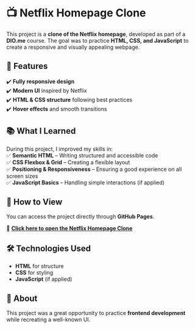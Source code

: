 # 📺 Netflix Homepage Clone  

This project is a **clone of the Netflix homepage**, developed as part of a **DIO.me** course. The goal was to practice **HTML, CSS, and JavaScript** to create a responsive and visually appealing webpage.  

## 🚀 Features  
✔️ **Fully responsive design**  
✔️ **Modern UI** inspired by Netflix  
✔️ **HTML & CSS structure** following best practices  
✔️ **Hover effects** and smooth transitions  

## 📚 What I Learned  
During this project, I improved my skills in:  
✅ **Semantic HTML** – Writing structured and accessible code  
✅ **CSS Flexbox & Grid** – Creating a flexible layout  
✅ **Positioning & Responsiveness** – Ensuring a good experience on all screen sizes  
✅ **JavaScript Basics** – Handling simple interactions (if applied)  

## 📄 How to View  
You can access the project directly through **GitHub Pages**.  

🔗 **[Click here to open the Netflix Homepage Clone](https://harllonmartins.github.io/netflix-clone/)**  

## 🛠️ Technologies Used  
- **HTML** for structure  
- **CSS** for styling  
- **JavaScript** (if applied)  

## 📌 About  
This project was a great opportunity to practice **frontend development** while recreating a well-known UI.
